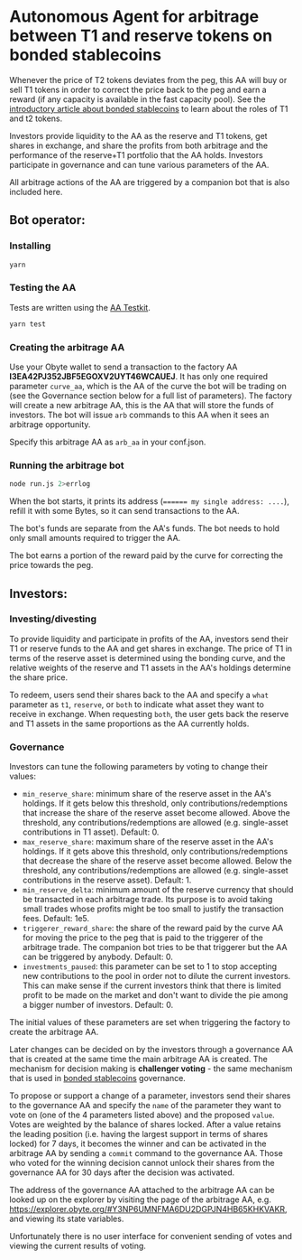 # Autonomous Agent for arbitrage between T1 and reserve tokens on bonded stablecoins

Whenever the price of T2 tokens deviates from the peg, this AA will buy or sell T1 tokens in order to correct the price back to the peg and earn a reward (if any capacity is available in the fast capacity pool). See the [introductory article about bonded stablecoins](https://medium.com/obyte/using-multi-dimensional-bonding-curves-to-create-stablecoins-81e857b4355c) to learn about the roles of T1 and t2 tokens.

Investors provide liquidity to the AA as the reserve and T1 tokens, get shares in exchange, and share the profits from both arbitrage and the performance of the reserve+T1 portfolio that the AA holds. Investors participate in governance and can tune various parameters of the AA.

All arbitrage actions of the AA are triggered by a companion bot that is also included here.

## Bot operator:

### Installing
```bash
yarn
```

### Testing the AA

Tests are written using the [AA Testkit](https://github.com/valyakin/aa-testkit).

```bash
yarn test
```

### Creating the arbitrage AA

Use your Obyte wallet to send a transaction to the factory AA **I3EA42PJ352JBF5EGOXV2UYT46WCAUEJ**. It has only one required parameter `curve_aa`, which is the AA of the curve the bot will be trading on (see the Governance section below for a full list of parameters). The factory will create a new arbitrage AA, this is the AA that will store the funds of investors. The bot will issue `arb` commands to this AA when it sees an arbitrage opportunity.

Specify this arbitrage AA as `arb_aa` in your conf.json.

### Running the arbitrage bot

```bash
node run.js 2>errlog
```
When the bot starts, it prints its address (`====== my single address: ....`), refill it with some Bytes, so it can send transactions to the AA.

The bot's funds are separate from the AA's funds. The bot needs to hold only small amounts required to trigger the AA.

The bot earns a portion of the reward paid by the curve for correcting the price towards the peg.

## Investors:

### Investing/divesting

To provide liquidity and participate in profits of the AA, investors send their T1 or reserve funds to the AA and get shares in exchange. The price of T1 in terms of the reserve asset is determined using the bonding curve, and the relative weights of the reserve and T1 assets in the AA's holdings determine the share price.

To redeem, users send their shares back to the AA and specify a `what` parameter as `t1`, `reserve`, or `both` to indicate what asset they want to receive in exchange. When requesting `both`, the user gets back the reserve and T1 assets in the same proportions as the AA currently holds.

### Governance

Investors can tune the following parameters by voting to change their values:

* `min_reserve_share`: minimum share of the reserve asset in the AA's holdings. If it gets below this threshold, only contributions/redemptions that increase the share of the reserve asset become allowed. Above the threshold, any contributions/redemptions are allowed (e.g. single-asset contributions in T1 asset). Default: 0.
* `max_reserve_share`: maximum share of the reserve asset in the AA's holdings. If it gets above this threshold, only contributions/redemptions that decrease the share of the reserve asset become allowed. Below the threshold, any contributions/redemptions are allowed (e.g. single-asset contributions in the reserve asset). Default: 1.
* `min_reserve_delta`: minimum amount of the reserve currency that should be transacted in each arbitrage trade. Its purpose is to avoid taking small trades whose profits might be too small to justify the transaction fees. Default: 1e5.
* `triggerer_reward_share`: the share of the reward paid by the curve AA for moving the price to the peg that is paid to the triggerer of the arbitrage trade. The companion bot tries to be that triggerer but the AA can be triggered by anybody. Default: 0.
* `investments_paused`: this parameter can be set to 1 to stop accepting new contributions to the pool in order not to dilute the current investors. This can make sense if the current investors think that there is limited profit to be made on the market and don't want to divide the pie among a bigger number of investors. Default: 0.

The initial values of these parameters are set when triggering the factory to create the arbitrage AA.

Later changes can be decided on by the investors through a governance AA that is created at the same time the main arbitrage AA is created. The mechanism for decision making is **challenger voting** - the same mechanism that is used in [bonded stablecoins](https://medium.com/obyte/using-multi-dimensional-bonding-curves-to-create-stablecoins-81e857b4355c) governance.

To propose or support a change of a parameter, investors send their shares to the governance AA and specify the `name` of the parameter they want to vote on (one of the 4 parameters listed above) and the proposed `value`. Votes are weighted by the balance of shares locked. After a value retains the leading position (i.e. having the largest support in terms of shares locked) for 7 days, it becomes the winner and can be activated in the arbitrage AA by sending a `commit` command to the governance AA. Those who voted for the winning decision cannot unlock their shares from the governance AA for 30 days after the decision was activated.

The address of the governance AA attached to the arbitrage AA can be looked up on the explorer by visiting the page of the arbitrage AA, e.g. https://explorer.obyte.org/#Y3NP6UMNFMA6DU2DGPJN4HB65KHKVAKR, and viewing its state variables.

Unfortunately there is no user interface for convenient sending of votes and viewing the current results of voting.
